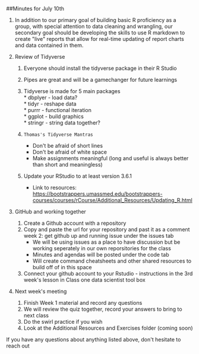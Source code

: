 ##Minutes for July 10th

1. In addition to our primary goal of building basic R proficiency as a group, with special attention to data cleaning and wrangling, our secondary goal should be developing the skills to use R markdown to create "live" reports that allow for real-time updating of report charts and data contained in them.  

2. Review of Tidyverse  
     1. Everyone should install the tidyverse package in their R Studio  
     2.  Pipes are great and will be a gamechanger for future learnings  
     3.  Tidyverse is made for 5 main packages  
        * dbplyer - load data?  
        * tidyr - reshape data  
        * purrr - functional iteration  
        * ggplot - build graphics  
        * stringr - string data together?  
    4. `Thomas's Tidyverse Mantras`  
        * Don't be afraid of short lines  
        * Don't be afraid of white space  
        * Make assignments meaningful (long and useful is always better than short and meaningless)  
    
    5. Update your RStudio to at least version 3.6.1  
        * Link to resources: https://bootstrappers.umassmed.edu/bootstrappers-courses/courses/rCourse/Additional_Resources/Updating_R.html  
    
3. GitHub and working together  
    1. Create a Github account with a repository  
    2. Copy and paste the url for your repository and past it as a comment week 2: get github up and running issue under the issues tab  
        * We will be using issues as a place to have discussion but be working seperately in our own reporsitories for the class  
        * Minutes and agendas will be posted under the code tab 
        * Will create command cheatsheets and other shared resources to build off of in this space
    3. Connect your github account to your Rstudio - instructions in the 3rd week's lesson in Class one data scientist tool box  
    
4. Next week's meeting 
    1. Finish Week 1 material and record any questions
    2. We will review the quiz together, record your answers to bring to next class
    3. Do the swirl practice if you wish
    4. Look at the Additional Resources and Exercises folder (coming soon)
    
    
If you have any questions about anything listed above, don't hesitate to reach out

    

